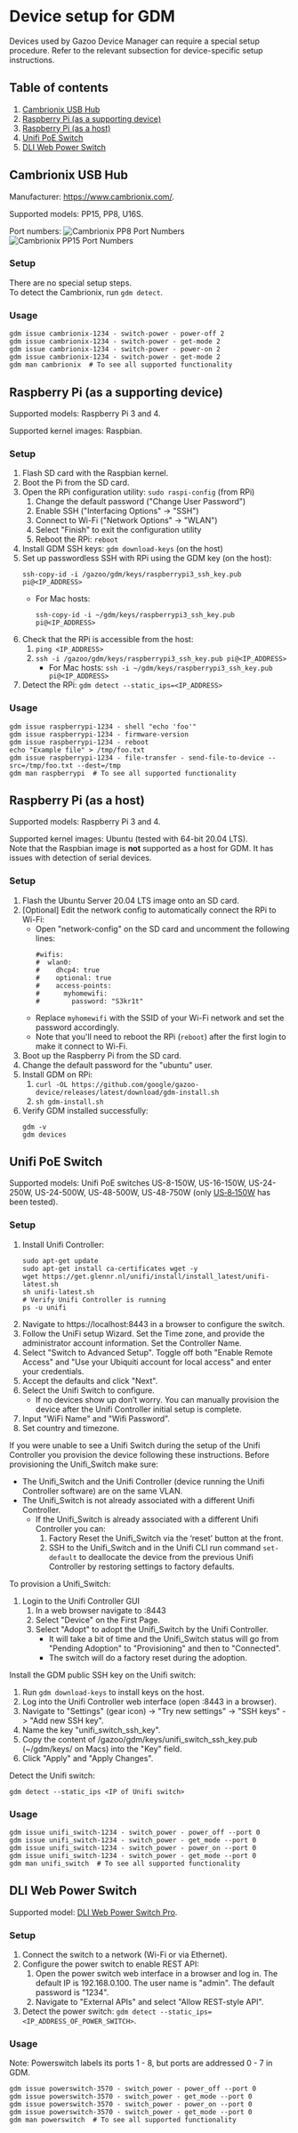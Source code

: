 # Device setup for GDM

Devices used by Gazoo Device Manager can require a special setup
procedure. Refer to the relevant subsection for device-specific setup
instructions.

## Table of contents

1. [Cambrionix USB Hub](#cambrionix-usb-hub)
2. [Raspberry Pi (as a supporting device)](#raspberry-pi-as-a-supporting-device)
3. [Raspberry Pi (as a host)](#raspberry-pi-as-a-host)
4. [Unifi PoE Switch](#unifi-poe-switch)
5. [DLI Web Power Switch](#dli-web-power-switch)

## Cambrionix USB Hub

Manufacturer: https://www.cambrionix.com/.

Supported models: PP15, PP8, U16S.

Port numbers:
![Cambrionix PP8 Port Numbers](images/cambrionix_pp8.jpg)
![Cambrionix PP15 Port Numbers](images/cambrionix_pp15.jpg)

### Setup

There are no special setup steps. \
To detect the Cambrionix, run `gdm detect`.

### Usage

```
gdm issue cambrionix-1234 - switch-power - power-off 2
gdm issue cambrionix-1234 - switch-power - get-mode 2
gdm issue cambrionix-1234 - switch-power - power-on 2
gdm issue cambrionix-1234 - switch-power - get-mode 2
gdm man cambrionix  # To see all supported functionality
```

## Raspberry Pi (as a supporting device)

Supported models: Raspberry Pi 3 and 4.

Supported kernel images: Raspbian.

### Setup

1. Flash SD card with the Raspbian kernel.
2. Boot the Pi from the SD card.
3. Open the RPi configuration utility: `sudo raspi-config` (from RPi)
    1. Change the default password ("Change User Password")
    2. Enable SSH ("Interfacing Options" -> "SSH")
    3. Connect to Wi-Fi ("Network Options" -> "WLAN")
    4. Select "Finish" to exit the configuration utility
    5. Reboot the RPi: `reboot`
4. Install GDM SSH keys: `gdm download-keys` (on the host)
5. Set up passwordless SSH with RPi using the GDM key (on the host):
    ```
    ssh-copy-id -i /gazoo/gdm/keys/raspberrypi3_ssh_key.pub pi@<IP_ADDRESS>
    ```
    * For Mac hosts:
      ```
      ssh-copy-id -i ~/gdm/keys/raspberrypi3_ssh_key.pub pi@<IP_ADDRESS>
      ```
6. Check that the RPi is accessible from the host:
    1. `ping <IP_ADDRESS>`
    2. `ssh -i /gazoo/gdm/keys/raspberrypi3_ssh_key.pub pi@<IP_ADDRESS>`
       * For Mac hosts: `ssh -i ~/gdm/keys/raspberrypi3_ssh_key.pub pi@<IP_ADDRESS>`
7. Detect the RPi: `gdm detect --static_ips=<IP_ADDRESS>`

### Usage

```
gdm issue raspberrypi-1234 - shell "echo 'foo'"
gdm issue raspberrypi-1234 - firmware-version
gdm issue raspberrypi-1234 - reboot
echo "Example file" > /tmp/foo.txt
gdm issue raspberrypi-1234 - file-transfer - send-file-to-device --src=/tmp/foo.txt --dest=/tmp
gdm man raspberrypi  # To see all supported functionality
```

## Raspberry Pi (as a host)

Supported models: Raspberry Pi 3 and 4.

Supported kernel images: Ubuntu (tested with 64-bit 20.04 LTS). \
Note that the Raspbian image is **not** supported as a host for GDM. It
has issues with detection of serial devices.

### Setup

1. Flash the Ubuntu Server 20.04 LTS image onto an SD card.
2. [Optional] Edit the network config to automatically connect the RPi
   to Wi-Fi:
   * Open "network-config" on the SD card and uncomment the following lines:
     ```
     #wifis:
     #  wlan0:
     #    dhcp4: true
     #    optional: true
     #    access-points:
     #      myhomewifi:
     #        password: "S3kr1t"
     ```
   * Replace `myhomewifi` with the SSID of your Wi-Fi network and set
     the password accordingly.
   * Note that you'll need to reboot the RPi (`reboot`) after the first
     login to make it connect to Wi-Fi.
3. Boot up the Raspberry Pi from the SD card.
4. Change the default password for the "ubuntu" user.
5. Install GDM on RPi:
    1. `curl -OL https://github.com/google/gazoo-device/releases/latest/download/gdm-install.sh`
    2. `sh gdm-install.sh`
6. Verify GDM installed successfully:
   ```
   gdm -v
   gdm devices
   ```

## Unifi PoE Switch

Supported models: Unifi PoE switches US-8-150W, US-16-150W, US-24-250W,
US-24-500W, US-48-500W, US-48-750W (only [US‑8‑150W](https://www.ui.com/unifi-switching/unifi-switch-8-150w/)
has been tested).

### Setup

1. Install Unifi Controller:
   ```
   sudo apt-get update
   sudo apt-get install ca-certificates wget -y
   wget https://get.glennr.nl/unifi/install/install_latest/unifi-latest.sh
   sh unifi-latest.sh
   # Verify Unifi Controller is running
   ps -u unifi
   ```
2. Navigate to https://localhost:8443 in a browser to configure the
   switch.
3. Follow the UniFi setup Wizard. Set the Time zone, and provide the
   administrator account information. Set the Controller Name.
4. Select "Switch to Advanced Setup". Toggle off both "Enable Remote
   Access" and "Use your Ubiquiti account for local access" and enter
   your credentials.
5. Accept the defaults and click "Next".
6. Select the Unifi Switch to configure.
   * If no devices show up don’t worry. You can manually provision the
     device after the Unifi Controller initial setup is complete.
7. Input "WiFi Name" and "Wifi Password".
8. Set country and timezone.

If you were unable to see a Unifi Switch during the setup of the Unifi
Controller you provision the device following these instructions. Before
provisioning the Unifi_Switch make sure:
* The Unifi_Switch and the Unifi Controller (device running the Unifi
  Controller software) are on the same VLAN.
* The Unifi_Switch is not already associated with a different Unifi
  Controller.
  * If the Unifi_Switch is already associated with a different Unifi
    Controller you can:
    1. Factory Reset the Unifi_Switch via the ‘reset’ button at the
       front.
    2. SSH to the Unifi_Switch and in the Unifi CLI run command
       `set-default` to deallocate the device from the previous Unifi
       Controller by restoring settings to factory defaults.

To provision a Unifi_Switch:
1. Login to the Unifi Controller GUI
   1. In a web browser navigate to <Unifi Controller host IP>:8443
   2. Select "Device" on the First Page.
   3. Select "Adopt" to adopt the Unifi_Switch by the Unifi Controller.
      * It will take a bit of time and the Unifi_Switch status will go
        from "Pending Adoption" to "Provisioning" and then to
        "Connected".
      * The switch will do a factory reset during the adoption.

Install the GDM public SSH key on the Unifi switch:
1. Run `gdm download-keys` to install keys on the host.
2. Log into the Unifi Controller web interface (open
   <Unifi Controller host IP>:8443 in a browser).
3. Navigate to "Settings" (gear icon) -> "Try new settings" ->
   "SSH keys" -> "Add new SSH key".
4. Name the key "unifi_switch_ssh_key".
5. Copy the content of /gazoo/gdm/keys/unifi_switch_ssh_key.pub
   (~/gdm/keys/ on Macs) into the "Key" field.
6. Click "Apply" and "Apply Changes".

Detect the Unifi switch:
```
gdm detect --static_ips <IP of Unifi switch>
```

### Usage

```
gdm issue unifi_switch-1234 - switch_power - power_off --port 0
gdm issue unifi_switch-1234 - switch_power - get_mode --port 0
gdm issue unifi_switch-1234 - switch_power - power_on --port 0
gdm issue unifi_switch-1234 - switch_power - get_mode --port 0
gdm man unifi_switch  # To see all supported functionality
```

## DLI Web Power Switch

Supported model: [DLI Web Power Switch Pro](https://dlidirect.com/products/new-pro-switch).

### Setup

1. Connect the switch to a network (Wi-Fi or via Ethernet).
2. Configure the power switch to enable REST API:
   1. Open the power switch web interface in a browser and log in.
      The default IP is 192.168.0.100. The user name is "admin".
      The default password is "1234".
   2. Navigate to "External APIs" and select "Allow REST-style API".
3. Detect the power switch: `gdm detect --static_ips=<IP_ADDRESS_OF_POWER_SWITCH>`.

### Usage

Note: Powerswitch labels its ports 1 - 8, but ports are addressed 0 - 7
in GDM.

```
gdm issue powerswitch-3570 - switch_power - power_off --port 0
gdm issue powerswitch-3570 - switch_power - get_mode --port 0
gdm issue powerswitch-3570 - switch_power - power_on --port 0
gdm issue powerswitch-3570 - switch_power - get_mode --port 0
gdm man powerswitch  # To see all supported functionality
```
